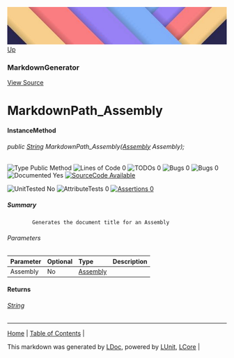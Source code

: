 ![](../Content/LDoc-banner-small.png "")
[Up](MarkdownGenerator.md)
### MarkdownGenerator
[View Source](../Markdown/MarkdownGenerator.cs)
# MarkdownPath_Assembly
#### InstanceMethod
###### public <a href="https://msdn.microsoft.com/en-us/library/system.string.aspx" alt="" target="_blank">String</a> MarkdownPath_Assembly(<a href="https://msdn.microsoft.com/en-us/library/system.reflection.assembly.aspx" alt="" target="_blank">Assembly</a> Assembly);

![Type Public Method](http://b.repl.ca/v1/Type-Public%20Method-blue.png "") ![Lines of Code 0](http://b.repl.ca/v1/Lines%20of%20Code-0-blue.png "") ![TODOs 0](http://b.repl.ca/v1/TODOs-0-green.png "") ![Bugs 0](http://b.repl.ca/v1/Bugs-0-green.png "") ![Bugs 0](http://b.repl.ca/v1/Bugs-0-green.png "") ![Documented Yes](http://b.repl.ca/v1/Documented-Yes-brightgreen.png "") [![SourceCode Available](http://b.repl.ca/v1/SourceCode-Available-brightgreen.png "")](../Markdown/MarkdownGenerator.cs#L792)

![UnitTested No](http://b.repl.ca/v1/UnitTested-No-lightgrey.png "") ![AttributeTests 0](http://b.repl.ca/v1/AttributeTests-0-lightgrey.png "") [![Assertions 0](http://b.repl.ca/v1/Assertions-0-lightgrey.png "")](../Markdown/MarkdownGenerator.cs)
##### Summary

            Generates the document title for an Assembly
            
###### Parameters

Parameter | Optional | Type | Description
:---  | :---  | :---  | :--- 
Assembly | No | <a href="https://msdn.microsoft.com/en-us/library/system.reflection.assembly.aspx" alt="" target="_blank">Assembly</a> | 

#### Returns
###### <a href="https://msdn.microsoft.com/en-us/library/system.string.aspx" alt="" target="_blank">String</a>


---

[Home](../../README.md) | [Table of Contents](../../TableOfContents.md) | 


This markdown was generated by [LDoc](https://github.com/CodeSingularity/LDoc), powered by [LUnit](https://github.com/CodeSingularity/LUnit), [LCore](https://github.com/CodeSingularity/LCore) | 


